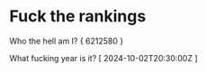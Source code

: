 # Fuck the rankings

Who the hell am I?
{ 6212580 }

What fucking year is it?
[ 2024-10-02T20:30:00Z ]
